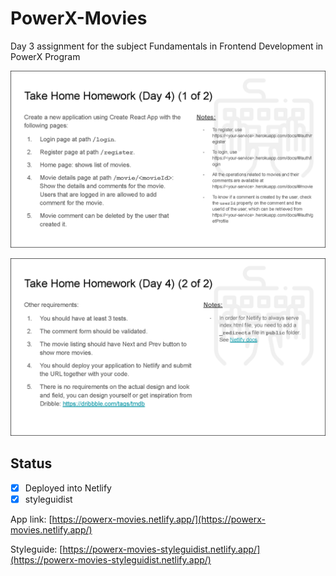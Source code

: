 # PowerX-Movies

Day 3 assignment for the subject Fundamentals in Frontend Development in PowerX Program

![](doc/screenshot1.png)

![](doc/screenshot2.png)

## Status 

- [x] Deployed into Netlify
- [x] styleguidist

App link: [https://powerx-movies.netlify.app/](https://powerx-movies.netlify.app/)

Styleguide: [https://powerx-movies-styleguidist.netlify.app/](https://powerx-movies-styleguidist.netlify.app/)

